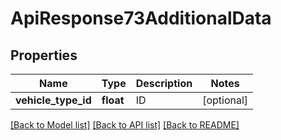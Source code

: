 # ApiResponse73AdditionalData

## Properties
Name | Type | Description | Notes
------------ | ------------- | ------------- | -------------
**vehicle_type_id** | **float** | ID | [optional] 

[[Back to Model list]](../README.md#documentation-for-models) [[Back to API list]](../README.md#documentation-for-api-endpoints) [[Back to README]](../README.md)


